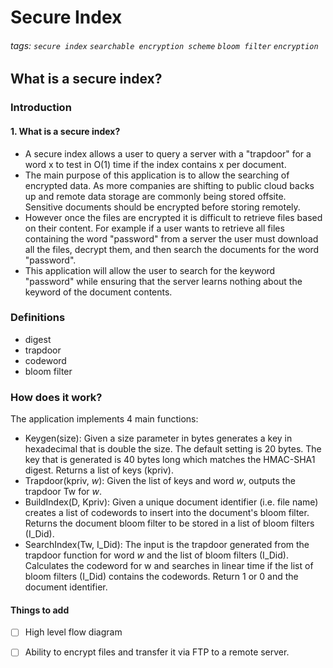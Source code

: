 # Secure Index

###### tags: `secure index` `searchable encryption scheme` `bloom filter` `encryption`

## What is a secure index?

### Introduction

#### 1. What is a secure index?
   - A secure index allows a user to query a server with a "trapdoor" for a word x to test in O(1) time if the index contains x per document. 
   - The main purpose of this application is to allow the searching of encrypted data. As more companies are shifting to public cloud backs up and remote data storage are commonly being stored offsite. Sensitive documents should be encrypted before storing remotely.
   - However once the files are encrypted it is difficult to retrieve files based on their content. For example if a user wants to retrieve all files containing the word "password" from a server the user must download all the files, decrypt them, and then search the documents for the word "password".
   - This application will allow the user to search for the keyword "password" while ensuring that the server learns nothing about the keyword of the document contents.

### Definitions
- digest
- trapdoor
- codeword
- bloom filter
  
### How does it work?

The application implements 4 main functions:
- Keygen(size): Given a size parameter in bytes generates a key in hexadecimal that is double the size. The default setting is 20 bytes. The key that is generated is 40 bytes long which matches the HMAC-SHA1 digest. Returns a list of keys (kpriv).
- Trapdoor(kpriv, *w*): Given the list of keys and word *w*, outputs the trapdoor Tw for *w*. 
- BuildIndex(D, Kpriv): Given a unique document identifier (i.e. file name) creates a list of codewords to insert into the document's bloom filter. Returns the document bloom filter to be stored in a list of bloom filters (I_Did).
- SearchIndex(Tw, I_Did): The input is the trapdoor generated from the trapdoor function for word *w* and the list of bloom filters (I_Did). Calculates the codeword for w and searches in linear time if the list of bloom filters (I_Did) contains the codewords. Return 1 or 0 and the document identifier.

#### Things to add
- [ ] High level flow diagram
- [ ] Ability to encrypt files and transfer it via FTP to a remote server.

